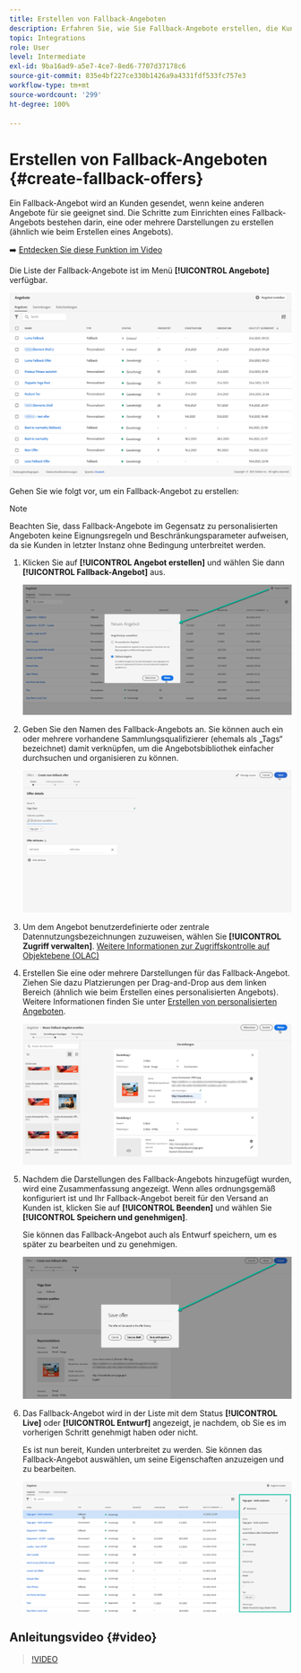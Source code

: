 ```yaml
---
title: Erstellen von Fallback-Angeboten
description: Erfahren Sie, wie Sie Fallback-Angebote erstellen, die Kunden angezeigt werden, die für kein Angebot infrage kommen
topic: Integrations
role: User
level: Intermediate
exl-id: 9ba16ad9-a5e7-4ce7-8ed6-7707d37178c6
source-git-commit: 835e4bf227ce330b1426a9a4331fdf533fc757e3
workflow-type: tm+mt
source-wordcount: '299'
ht-degree: 100%

---
```


# Erstellen von Fallback-Angeboten {#create-fallback-offers}

Ein Fallback-Angebot wird an Kunden gesendet, wenn keine anderen Angebote für sie geeignet sind. Die Schritte zum Einrichten eines Fallback-Angebots bestehen darin, eine oder mehrere Darstellungen zu erstellen (ähnlich wie beim Erstellen eines Angebots).

➡️ [Entdecken Sie diese Funktion im Video](#video)

Die Liste der Fallback-Angebote ist im Menü **[!UICONTROL Angebote]** verfügbar.

![](../assets/offers_list.png)

Gehen Sie wie folgt vor, um ein Fallback-Angebot zu erstellen:

>[!NOTE]
>
>Beachten Sie, dass Fallback-Angebote im Gegensatz zu personalisierten Angeboten keine Eignungsregeln und Beschränkungsparameter aufweisen, da sie Kunden in letzter Instanz ohne Bedingung unterbreitet werden.

1. Klicken Sie auf **[!UICONTROL Angebot erstellen]** und wählen Sie dann **[!UICONTROL Fallback-Angebot]** aus.

   ![](../assets/create_fallback.png)

1. Geben Sie den Namen des Fallback-Angebots an. Sie können auch ein oder mehrere vorhandene Sammlungsqualifizierer (ehemals als „Tags“ bezeichnet) damit verknüpfen, um die Angebotsbibliothek einfacher durchsuchen und organisieren zu können.

   ![](../assets/fallback_details.png)

1. Um dem Angebot benutzerdefinierte oder zentrale Datennutzungsbezeichnungen zuzuweisen, wählen Sie **[!UICONTROL Zugriff verwalten]**. [Weitere Informationen zur Zugriffskontrolle auf Objektebene (OLAC)](../../administration/object-based-access.md)

1. Erstellen Sie eine oder mehrere Darstellungen für das Fallback-Angebot. Ziehen Sie dazu Platzierungen per Drag-and-Drop aus dem linken Bereich (ähnlich wie beim Erstellen eines personalisierten Angebots). Weitere Informationen finden Sie unter [Erstellen von personalisierten Angeboten](../offer-library/creating-personalized-offers.md).

   ![](../assets/fallback_content.png)

1. Nachdem die Darstellungen des Fallback-Angebots hinzugefügt wurden, wird eine Zusammenfassung angezeigt. Wenn alles ordnungsgemäß konfiguriert ist und Ihr Fallback-Angebot bereit für den Versand an Kunden ist, klicken Sie auf **[!UICONTROL Beenden]** und wählen Sie **[!UICONTROL Speichern und genehmigen]**.

   Sie können das Fallback-Angebot auch als Entwurf speichern, um es später zu bearbeiten und zu genehmigen.

   ![](../assets/fallback_review.png)

1. Das Fallback-Angebot wird in der Liste mit dem Status **[!UICONTROL Live]** oder **[!UICONTROL Entwurf]** angezeigt, je nachdem, ob Sie es im vorherigen Schritt genehmigt haben oder nicht.

   Es ist nun bereit, Kunden unterbreitet zu werden. Sie können das Fallback-Angebot auswählen, um seine Eigenschaften anzuzeigen und zu bearbeiten. <!-- no suppression? -->

   ![](../assets/fallback_created.png)

## Anleitungsvideo {#video}

>[!VIDEO](https://video.tv.adobe.com/v/329383?quality=12)

